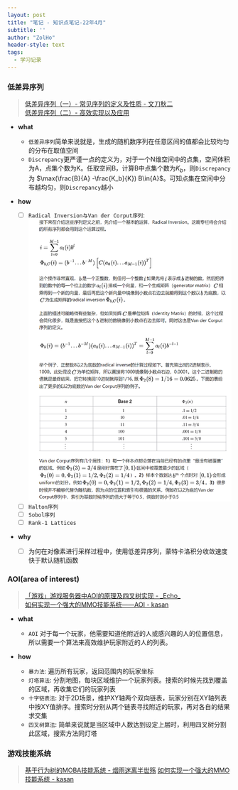 ```yaml
---
layout: post
title: "笔记 - 知识点笔记-22年4月"
subtitle: ''
author: "ZolHo"
header-style: text
tags:
  - 学习记录
---
```


### 低差异序列

> [低差异序列（一）- 常见序列的定义及性质 - 文刀秋二](https://zhuanlan.zhihu.com/p/20197323)  
> [低差异序列（二）- 高效实现以及应用](https://zhuanlan.zhihu.com/p/20374706)

- **what**
  - `低差异序列`简单来说就是，生成的随机数序列在任意区间的值都会比较均匀的分布在取值空间
  - `Discrepancy`更严谨一点的定义为，对于一个N维空间中的点集，空间体积为A，点集个数为K。任取空间B，计算B中点集个数为$K_b$，则`Discrepancy`为 $\max(\frac{B}{A} -\frac{K_b}{K}) B\in{A}$。可知点集在空间中分布越均匀，则`Discrepancy`越小

- **how**
  - [ ] `Radical Inversion与Van der Corput序列`:![Radical Inversion与Van der Corput序列](/img/note/2022-04-15-21-19-46.png)
  - [ ] `Halton序列`
  - [ ] `Sobol序列`
  - [ ] `Rank-1 Lattices`

- **why**
  - [ ] 为何在对像素进行采样过程中，使用低差异序列，蒙特卡洛积分收敛速度快于默认随机函数

### AOI(area of interest)

> [「游戏」游戏服务器中AOI的原理及四叉树实现 - \_Echo\_](https://blog.csdn.net/qq_37005831/article/details/114593542)  
> [如何实现一个强大的MMO技能系统——AOI - kasan](https://zhuanlan.zhihu.com/p/148077453)

- **what**
  - `AOI` 对于每一个玩家，他需要知道他附近的人或感兴趣的人的位置信息，所以需要一个算法来高效维护玩家附近的人的列表。

- **how**
  - `暴力法`: 遍历所有玩家，返回范围内的玩家坐标
  - `灯塔算法`: 分割地图，每块区域维护一个玩家列表。搜索的时候先找到覆盖的区域，再收集它们的玩家列表
  - `十字链表法`: 对于2D场景，维护XY轴两个双向链表，玩家分别在XY轴列表中按XY值排序。搜索时分别从两个链表寻找附近的玩家，再对各自的结果求交集
  - `四叉树算法`: 简单来说就是当区域中人数达到设定上届时，利用四叉树分割此区域，搜索方法同灯塔
  
### 游戏技能系统

> [基于行为树的MOBA技能系统 - 烟雨迷离半世殇](https://www.lfzxb.top/nkgmoba-totaltabs/)
> [如何实现一个强大的MMO技能系统 - kasan](https://zhuanlan.zhihu.com/p/149704315)

